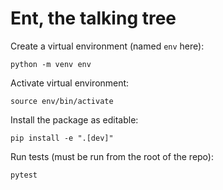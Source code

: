 # Ent, the talking tree

Create a virtual environment (named `env` here):

`python -m venv env`

Activate virtual environment:

`source env/bin/activate`

Install the package as editable:

`pip install -e ".[dev]"`

Run tests (must be run from the root of the repo):

`pytest`
